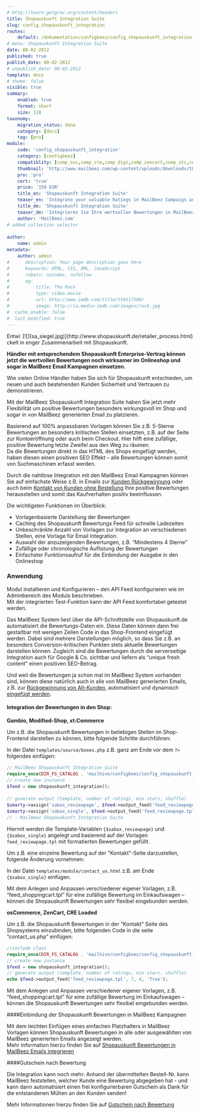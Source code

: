 ```yaml
---
# http://learn.getgrav.org/content/headers
title: Shopauskunft Integration Suite
slug: config_shopauskunft_integration
routes:
    default: /dokumentation/configbeez/config_shopauskunft_integration
# menu: Shopauskunft Integration Suite
date: 08-02-2012
published: true
publish_date: 08-02-2012
# unpublish_date: 08-02-2012
template: docs
# theme: false
visible: true
summary:
    enabled: true
    format: short
    size: 128
taxonomy:
    migration_status: done
    category: [docs]
    tag: [pro]
module:
    code: 'config_shopauskunft_integration'
    category: [configbeez]
    compatiblity: [comp_osc,comp_cre,comp_digi,comp_zencart,comp_xtc,comp_gambio]
    thumbnail: 'http://www.mailbeez.com/wp-content/uploads/downloads/thumbnails/2012/02/icon_64.png'
    pro: 'pro'
    cert: 'true'
    price: '159 EUR'
    title_en: 'Shopauskunft Integration Suite'
    teaser_en: 'Integrate your valuable Ratings in MailBeez Campaigs and your Storefront (SEO)'
    title_de: 'Shopauskunft Integration Suite'
    teaser_de: 'Integrieren Sie Ihre wertvollen Bewertungen in MailBeez Kampagnen und den Shop (SEO)'
    author: 'MailBeez.com'
# added collection selector

author:
    name: admin
metadata:
    author: admin
#      description: Your page description goes here
#      keywords: HTML, CSS, XML, JavaScript
#      robots: noindex, nofollow
#      og:
#          title: The Rock
#          type: video.movie
#          url: http://www.imdb.com/title/tt0117500/
#          image: http://ia.media-imdb.com/images/rock.jpg
#  cache_enable: false
#  last_modified: true
---
```


<div style="float:right" markdown="1">[![](sa_siegel.jpg)](http://www.shopauskunft.de/retailer_process.html)</div>

Entwickelt in enger Zusammenarbeit mit Shopauskunft.

**Händler mit entsprechendem Shopauskunft Enterprise-Vertrag können jetzt die wertvollen Bewertungen noch wirksamer im Onlineshop und sogar in MailBeez Email Kampagnen einsetzen.**

Wie vielen Online Händler haben Sie sich für Shopauskunft entschieden, um neuen und auch bestehenden Kunden Sicherheit und Vertrauen zu demonstrieren.

Mit der MailBeez Shopauskunft Integration Suite haben Sie jetzt mehr Flexibilität um positive Bewertungen besonders wirkungsvoll im Shop und sogar in von MailBeez generierten Email zu platzieren.

Basierend auf 100% anpassbaren Vorlagen können Sie z.B. 5-Sterne Bewertungen an besonders kritischen Stellen einsetzten, z.B. auf der Seite zur Kontoeröffnung oder auch beim Checkout. Hier hilft eine zufällige, positive Bewertung letzte Zweifel aus den Weg zu räumen.  
 Da die Bewertungen direkt in das HTML des Shops eingefügt werden, haben diesen einen positiven SEO Effekt – alle Bewertungen können somit von Suchmaschinen erfasst werden.

Durch die nahtlose Integration mit den MailBeez Email Kampagnen können Sie auf einfachste Weise z.B. in Emails zur [Kunden Rückgewinnung](/dokumentation/mailbeez/winback_advanced/ "Winback Advanced") oder auch beim [Kontakt von Kunden ohne Bestellung](/dokumentation/mailbeez/nopurchase_advanced/ "No Purchase Advanced") Ihre positive Bewertungen herausstellen und somit das Kaufverhalten positiv beeinflussen.

Die wichtigsten Funktionen im Überblick:

- Vorlagenbasierte Darstellung der Bewertungen
- Caching des Shopauskunft Bewertungs Feed für schnelle Ladezeiten
- Unbeschränkte Anzahl von Vorlagen zur Integration an verschiedenen Stellen, eine Vorlage für Email Integration.
- Auswahl der anzuzeigenden Bewertungen, z.B. “Mindestens 4 Sterne”
- Zufällige oder chronologische Auflistung der Bewertungen
- Einfachster Funktionsaufruf für die Einbindung der Ausgabe in den Onlineshop


### Anwendung

Modul installieren und Konfigurieren – den API Feed konfigurieren wie im Adminbereich des Moduls beschrieben.  
 Mit der integrierten Test-Funktion kann der API Feed komfortabel getestet werden.

Das MailBeez System liest über die API-Schnittstelle von Shopauskunft.de automatisiert die Bewertungs-Daten ein. Diese Daten können dann frei gestaltbar mit wenigen Zeilen Code in das Shop-Frontend eingefügt werden. Dabei sind mehrere Darstellungen möglich, so dass Sie z.B. an besonders Conversion-kritischen Punkten stets aktuelle Bewertungen darstellen können. Zugleich sind die Bewertungen durch die serverseitige Integration auch für Google & Co. sichtbar und liefern als “unique fresh content” einen positiven SEO-Betrag.


Und weil die Bewertungen ja schon mal im MailBeez System vorhanden sind, können diese natürlich auch in alle von MailBeez generierten Emails, z.B. zur [Rückgewinnung von Alt-Kunden](/dokumentation/mailbeez/winback_advanced), automatisiert und dynamisch [eingefügt werden](/dokumentation/filterbeez/filter_add_shopauskunft_feed).




#### Integration der Bewertungen in den Shop:


**Gambio, Modified-Shop, xt:Commerce**

Um z.B. die Shopauskunft Bewertungen in beliebigen Stellen im Shop-Frontend darstellen zu können, bitte folgende Schritte durchführen:

In der Datei `templates/source/boxes.php` z.B. ganz am Ende vor dem `?>`  folgendes einfügen:

```php
// MailBeez Shopauskunft Integration Suite
require_once(DIR_FS_CATALOG . 'mailhive/configbeez/config_shopauskunft_integration/classes/shopauskunft_integration.php');
// create new instance
$feed = new shopauskunft_integration();
     
// generate output (template, number of ratings, min stars, shuffle)
$smarty->assign('sabox_reviewpage', $feed->output_feed('feed_reviewpage.tpl', 25, 4, 'False') );
$smarty->assign('sabox_single', $feed->output_feed('feed_reviewpage.tpl', 1, 4, 'True') );
// - MailBeez Shopauskunft Integration Suite

```

Hiermit werden die Template-Variablen `{$sabox_reviewpage}` und `{$sabox_single}` angelegt und basierend auf der Vorlagen `feed_reviewpage.tpl` mit formatierten Bewertungen gefüllt.

Um z.B. eine einzelne Bewertung auf der "Kontakt"-Seite darzustellen, folgende Änderung vornehmen:

In der Datei `templates/module/contact_us.html` z.B. am Ende `{$sabox_single}` einfügen.

<!-- Die mitgelieferte DIV/CSS basierende Vorlage “feed_reviewpage.tpl” generiert dann folgende Ausgabe: -->

Mit dem Anlegen und Anpassen verschiedener eigener Vorlagen, z.B. “feed\_shoppingcart.tpl” für eine zufällige Bewertung im Einkaufswagen – können die Shopauskunft Bewertungen sehr flexibel eingebunden werden.

**osCommerce, ZenCart, CRE Loaded**

Um z.B. die Shopauskunft Bewertungen in der “Kontakt” Seite des Shopsystems einzubinden, bitte folgenden Code in die seite “contact\_us.php” einfügen:

```php
//include class
require_once(DIR_FS_CATALOG . 'mailhive/configbeez/config_shopauskunft_integration/classes/shopauskunft_integration.php');
// create new instance
$feed = new shopauskunft_integration();
// generate output (template, number of ratings, min stars, shuffle)
echo $feed->output_feed('feed_reviewpage.tpl', 7, 4, 'True');
```

<!-- Die mitgelieferte DIV/CSS basierende Vorlagee “rss\_reviewpage.tpl” lieferte folgende Ausgabe: -->

Mit dem Anlegen und Anpassen verschiedener eigener Vorlagen, z.B. “feed\_shoppingcart.tpl” für eine zufällige Bewertung im Einkaufswagen – können die Shopauskunft Bewertungen sehr flexibel eingebunden werden.



####Einbindung der Shopauskunft Bewertungen in MailBeez Kampagnen

Mit dem leichten Einfügen eines einfachen Platzhalters in MailBeez Vorlagen können Shopauskunft Bewertungen in alle oder ausgewählten von MailBeez generierten Emails angezeigt werden.  
 Mehr Information hierzu finden Sie auf [Shopauskunft Bewertungen in MailBeez Emails integrieren](/dokumentation/filterbeez/filter_add_shopauskunft_feed)
 
####Gutschein nach Bewertung
  
Die Integration kann noch mehr: Anhand der übermittelten Bestell-Nr. kann MailBeez feststellen, welcher Kunde eine Bewertung abgegeben hat - und kann dann automatisiert einen frei konfigurierbaren Gutschein als Dank für die entstandenen Mühen an den Kunden senden!

Mehr Informationen hierzu finden Sie auf [Gutschein nach Bewertung](/dokumentation/mailbeez/coupon_review_shopauskunft)
